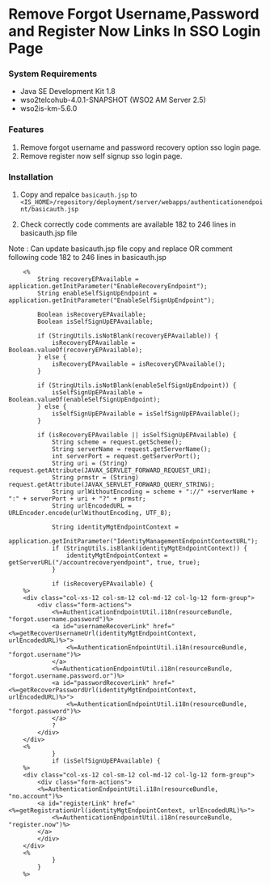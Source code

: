 # Remove Forgot Username,Password and Register Now Links In SSO Login Page 

### System Requirements

- Java SE Development Kit 1.8
- wso2telcohub-4.0.1-SNAPSHOT (WSO2 AM Server 2.5)
- wso2is-km-5.6.0

### Features

1. Remove forgot username and password recovery option sso login page.
2. Remove register now self signup sso login page. 

### Installation

1. Copy and repalce `basicauth.jsp` to `<IS_HOME>/repository/deployment/server/webapps/authenticationendpoint/basicauth.jsp`

2. Check correctly code comments are available 182 to 246 lines in basicauth.jsp file


Note : Can update basicauth.jsp file copy and replace OR comment following code 182 to 246 lines in basicauth.jsp

        <%
            String recoveryEPAvailable = application.getInitParameter("EnableRecoveryEndpoint");
            String enableSelfSignUpEndpoint = application.getInitParameter("EnableSelfSignUpEndpoint");

            Boolean isRecoveryEPAvailable;
            Boolean isSelfSignUpEPAvailable;

            if (StringUtils.isNotBlank(recoveryEPAvailable)) {
                isRecoveryEPAvailable = Boolean.valueOf(recoveryEPAvailable);
            } else {
                isRecoveryEPAvailable = isRecoveryEPAvailable();
            }

            if (StringUtils.isNotBlank(enableSelfSignUpEndpoint)) {
                isSelfSignUpEPAvailable = Boolean.valueOf(enableSelfSignUpEndpoint);
            } else {
                isSelfSignUpEPAvailable = isSelfSignUpEPAvailable();
            }

            if (isRecoveryEPAvailable || isSelfSignUpEPAvailable) {
                String scheme = request.getScheme();
                String serverName = request.getServerName();
                int serverPort = request.getServerPort();
                String uri = (String) request.getAttribute(JAVAX_SERVLET_FORWARD_REQUEST_URI);
                String prmstr = (String) request.getAttribute(JAVAX_SERVLET_FORWARD_QUERY_STRING);
                String urlWithoutEncoding = scheme + "://" +serverName + ":" + serverPort + uri + "?" + prmstr;
                String urlEncodedURL = URLEncoder.encode(urlWithoutEncoding, UTF_8);

                String identityMgtEndpointContext =
                        application.getInitParameter("IdentityManagementEndpointContextURL");
                if (StringUtils.isBlank(identityMgtEndpointContext)) {
                    identityMgtEndpointContext = getServerURL("/accountrecoveryendpoint", true, true);
                }

                if (isRecoveryEPAvailable) {
        %>
        <div class="col-xs-12 col-sm-12 col-md-12 col-lg-12 form-group">
            <div class="form-actions">
                <%=AuthenticationEndpointUtil.i18n(resourceBundle, "forgot.username.password")%>
                <a id="usernameRecoverLink" href="<%=getRecoverUsernameUrl(identityMgtEndpointContext, urlEncodedURL)%>">
                    <%=AuthenticationEndpointUtil.i18n(resourceBundle, "forgot.username")%>
                </a>
                <%=AuthenticationEndpointUtil.i18n(resourceBundle, "forgot.username.password.or")%>
                <a id="passwordRecoverLink" href="<%=getRecoverPasswordUrl(identityMgtEndpointContext, urlEncodedURL)%>">
                    <%=AuthenticationEndpointUtil.i18n(resourceBundle, "forgot.password")%>
                </a>
                ?
            </div>
        </div>
        <%
                }
                if (isSelfSignUpEPAvailable) {
        %>
        <div class="col-xs-12 col-sm-12 col-md-12 col-lg-12 form-group">
            <div class="form-actions">
            <%=AuthenticationEndpointUtil.i18n(resourceBundle, "no.account")%>
            <a id="registerLink" href="<%=getRegistrationUrl(identityMgtEndpointContext, urlEncodedURL)%>">
                <%=AuthenticationEndpointUtil.i18n(resourceBundle, "register.now")%>
            </a>
            </div>
        </div>
        <%
                }
            }
        %>

